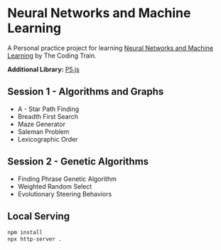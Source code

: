 # Neural Networks and Machine Learning

A Personal practice project for learning [Neural Networks and Machine Learning](https://www.youtube.com/user/shiffman/playlists?sort=dd&view=50&shelf_id=16) by The Coding Train.

**Additional Library:** [P5.js](https://p5js.org)


## Session 1 - Algorithms and Graphs

- A - Star Path Finding
- Breadth First Search
- Maze Generator
- Saleman Problem
- Lexicographic Order

## Session 2 - Genetic Algorithms
- Finding Phrase Genetic Algorithm
- Weighted Random Select
- Evolutionary Steering Behaviors

## Local Serving
``` bash
npm install
npx http-server .
```

